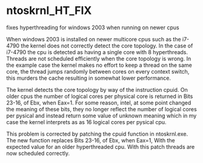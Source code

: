 # ntoskrnl_HT_FIX
fixes hyperthreading for windows 2003 when running on newer cpus

When windows 2003 is installed on newer multicore cpus such as the i7-4790 the kernel does not correctly detect the core topology. In the case of i7-4790 the cpu is detected as having a single core with 8 hyperthreads. Threads are not scheduled efficiently when the core topology is wrong. In the example case the kernel makes no effort to keep a thread on the same core, the thread jumps randomly between cores on every context switch, this murders the cache resulting in somewhat lower performance.

The kernel detects the core topology by way of the instruction cpuid. On older cpus the number of logical cores per physical core is returned in Bits 23-16, of Ebx, when Eax=1. For some reason, intel, at some point changed the meaning of these bits, they no longer reflect the number of logical cores per pysical and instead return some value of unknown meaning which in my case the kernel interprets as as 16 logical cores per pysical cpu.

This problem is corrected by patching the cpuid function in ntoskrnl.exe. The new function replaces Bits 23-16, of Ebx, when Eax=1, With the expected value for an older hyperthreaded cpu. With this patch threads are now scheduled correctly.






